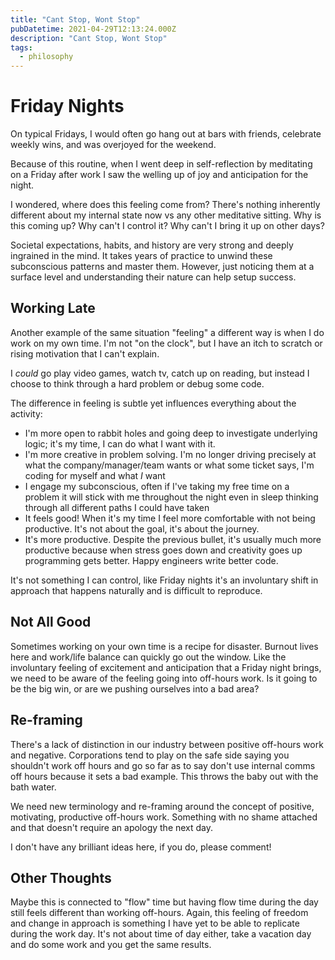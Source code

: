 ```yaml
---
title: "Cant Stop, Wont Stop"
pubDatetime: 2021-04-29T12:13:24.000Z
description: "Cant Stop, Wont Stop"
tags:
  - philosophy
---
```


# Friday Nights

On typical Fridays, I would often go hang out at bars with friends, celebrate weekly wins, and was overjoyed for the weekend.

Because of this routine, when I went deep in self-reflection by meditating on a Friday after work I saw the welling up of joy and anticipation for the night.

I wondered, where does this feeling come from? There's nothing inherently different about my internal state now vs any other meditative sitting. Why is this coming up? Why can't I control it? Why can't I bring it up on other days?

Societal expectations, habits, and history are very strong and deeply ingrained in the mind. It takes years of practice to unwind these subconscious patterns and master them. However, just noticing them at a surface level and understanding their nature can help setup success.

## Working Late

Another example of the same situation "feeling" a different way is when I do work on my own time. I'm not "on the clock", but I have an itch to scratch or rising motivation that I can't explain.

I _could_ go play video games, watch tv, catch up on reading, but instead I choose to think through a hard problem or debug some code.

The difference in feeling is subtle yet influences everything about the activity:

- I'm more open to rabbit holes and going deep to investigate underlying logic; it's my time, I can do what I want with it.
- I'm more creative in problem solving. I'm no longer driving precisely at what the company/manager/team wants or what some ticket says, I'm coding for myself and what _I_ want
- I engage my subconscious, often if I've taking my free time on a problem it will stick with me throughout the night even in sleep thinking through all different paths I could have taken
- It feels good! When it's my time I feel more comfortable with not being productive. It's not about the goal, it's about the journey.
- It's more productive. Despite the previous bullet, it's usually much more productive because when stress goes down and creativity goes up programming gets better. Happy engineers write better code.

It's not something I can control, like Friday nights it's an involuntary shift in approach that happens naturally and is difficult to reproduce.

## Not All Good

Sometimes working on your own time is a recipe for disaster. Burnout lives here and work/life balance can quickly go out the window. Like the involuntary feeling of excitement and anticipation that a Friday night brings, we need to be aware of the feeling going into off-hours work. Is it going to be the big win, or are we pushing ourselves into a bad area?

## Re-framing

There's a lack of distinction in our industry between positive off-hours work and negative. Corporations tend to play on the safe side saying you shouldn't work off hours and go so far as to say don't use internal comms off hours because it sets a bad example. This throws the baby out with the bath water.

We need new terminology and re-framing around the concept of positive, motivating, productive off-hours work. Something with no shame attached and that doesn't require an apology the next day.

I don't have any brilliant ideas here, if you do, please comment!

## Other Thoughts

Maybe this is connected to "flow" time but having flow time during the day still feels different than working off-hours. Again, this feeling of freedom and change in approach is something I have yet to be able to replicate during the work day. It's not about time of day either, take a vacation day and do some work and you get the same results.
